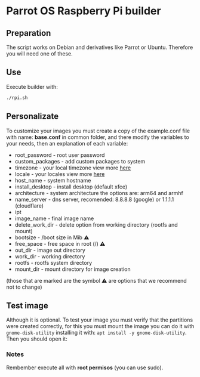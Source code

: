 # Parrot OS Raspberry Pi builder

## Preparation
The script works on Debian and derivatives like Parrot or Ubuntu. Therefore you will need one of these.

## Use
Execute builder with:
```bash
./rpi.sh
```

## Personalizate
To customize your images you must create a copy of the example.conf file with name: **base.conf** in common folder, and there modify the variables to your needs, then an explanation of each variable:

- root_password - root user password
- custom_packages - add custom packages to system
- timezone - your local timezone view more [here](https://wiki.debian.org/TimeZoneChanges)
- locale - your locales view more [here](https://wiki.debian.org/Locale)
- host_name - system hostname
- install_desktop - install desktop (default xfce)
- architecture - system architecture the options are: arm64 and armhf
- name_server - dns server, recomended: 8.8.8.8 (google) or 1.1.1.1 (cloudflare)
- ipt
- image_name - final image name
- delete_work_dir - delete option from working directory (rootfs and mount)
- bootsize - /boot size in Mib ⚠️
- free_space - free space in root (/) ⚠️
- out_dir - image out directory
- work_dir - working directory
- rootfs - rootfs system directory
- mount_dir - mount directory for image creation

(those that are marked are the symbol ⚠️ are options that we recommend not to change)

## Test image
Although it is optional. To test your image you must verify that the partitions were created correctly, for this you must mount the image you can do it with ```gnome-disk-utility``` installing it with: ```apt install -y gnome-disk-utility```. Then you should open it:

### Notes
Rembember execute all with **root permisos** (you can use sudo).
